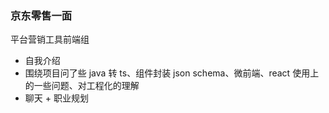 ### 京东零售一面

平台营销工具前端组

- 自我介绍
- 围绕项目问了些 java 转 ts、组件封装 json schema、微前端、react 使用上的一些问题、对工程化的理解
- 聊天 + 职业规划
